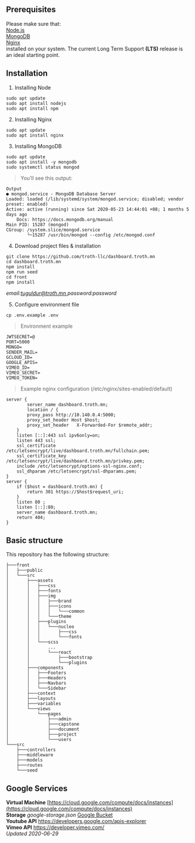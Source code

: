 ## Prerequisites

Please make sure that: <br>
[Node.js](https://nodejs.org/en/) <br>
[MongoDB](https://docs.mongodb.com/manual/installation/)<br>
[Nginx](http://nginx.org/en/download.html)<br>
installed on your system. The current Long Term Support **(LTS)** release is an ideal starting point.

## Installation

1. Installing Node

```shell
sudo apt update
sudo apt install nodejs
sudo apt install npm
```

2. Installing Nginx

```shell
sudo apt update
sudo apt install nginx
```

3. Installing MongoDB

```shell
sudo apt update
sudo apt install -y mongodb
sudo systemctl status mongod
```

> You’ll see this output:

    Output
    ● mongod.service - MongoDB Database Server
    Loaded: loaded (/lib/systemd/system/mongod.service; disabled; vendor preset: enabled)
    Active: active (running) since Sat 2020-05-23 14:44:01 +08; 1 months 5 days ago
        Docs: https://docs.mongodb.org/manual
    Main PID: 15287 (mongod)
    CGroup: /system.slice/mongod.service
            └─15287 /usr/bin/mongod --config /etc/mongod.conf

4. Download project files & installation

```shell
git clone https://github.com/troth-llc/dashboard.troth.mn
cd dashboard.troth.mn
npm install
npm run seed
cd front
npm install
```

_email:tuguldur@troth.mn,password:password_

5. Configure environment file

```
cp .env.example .env
```

> Environment example

```
JWTSECRET=@
PORT=5000
MONGO=
SENDER_MAIL=
GCLOUD_ID=
GOOGLE_APIS=
VIMEO_ID=
VIMEO_SECRET=
VIMEO_TOKEN=
```

> Example nginx configuration (/etc/nginx/sites-enabled/default)

```
server {
        server_name dashboard.troth.mn;
        location / {
        proxy_pass http://10.140.0.4:5000;
        proxy_set_header Host $host;
        proxy_set_header   X-Forwarded-For $remote_addr;
    }
    listen [::]:443 ssl ipv6only=on;
    listen 443 ssl;
    ssl_certificate /etc/letsencrypt/live/dashboard.troth.mn/fullchain.pem;
    ssl_certificate_key /etc/letsencrypt/live/dashboard.troth.mn/privkey.pem;
    include /etc/letsencrypt/options-ssl-nginx.conf;
    ssl_dhparam /etc/letsencrypt/ssl-dhparams.pem;
}
server {
    if ($host = dashboard.troth.mn) {
        return 301 https://$host$request_uri;
    }
    listen 80 ;
    listen [::]:80;
    server_name dashboard.troth.mn;
    return 404;
}
```

## Basic structure

This repository has the following structure:

```text
├───front
│   ├───public
│   └───src
│       ├───assets
│       │   ├───css
│       │   ├───fonts
│       │   ├───img
│       │   │   ├───brand
│       │   │   ├───icons
│       │   │   │   └───common
│       │   │   └───theme
│       │   ├───plugins
│       │   │   └───nucleo
│       │   │       ├───css
│       │   │       └───fonts
│       │   └───scss
│       │       ...
│       │       └───react
│       │           ├───bootstrap
│       │           └───plugins
│       ├───components
│       │   ├───Footers
│       │   ├───Headers
│       │   ├───Navbars
│       │   └───Sidebar
│       ├───context
│       ├───layouts
│       ├───variables
│       └───views
│           └───pages
│               ├───admin
│               ├───capstone
│               ├───document
│               ├───project
│               └───users
└───src
    ├───controllers
    ├───middleware
    ├───models
    ├───routes
    └───seed
```

## Google Services

**Virtual Machine** [https://cloud.google.com/compute/docs/instances](https://cloud.google.com/compute/docs/instances)<br>
**Storage** _google-storage.json_
[Google Bucket](https://cloud.google.com/storage/docs/creating-buckets)<br>
**Youtube API** https://developers.google.com/apis-explorer<br>
**Vimeo API** https://developer.vimeo.com/<br>
_Updated 2020-06-29_
